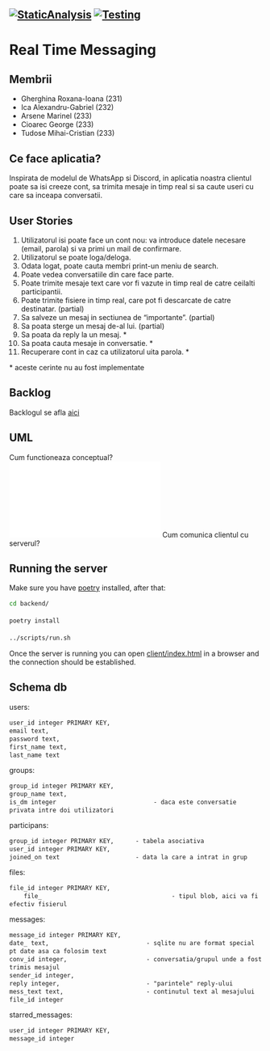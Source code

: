 [![StaticAnalysis](https://github.com/AlexandruIca/MDS/actions/workflows/StaticAnalysis.yml/badge.svg)](https://github.com/AlexandruIca/MDS/actions/workflows/StaticAnalysis.yml)
[![Testing](https://github.com/AlexandruIca/MDS/actions/workflows/Testing.yml/badge.svg)](https://github.com/AlexandruIca/MDS/actions/workflows/Testing.yml)
---
# Real Time Messaging

## Membrii
* Gherghina Roxana-Ioana (231)
* Ica Alexandru-Gabriel (232)
* Arsene Marinel (233)
* Cioarec George (233)
* Tudose Mihai-Cristian (233)


## Ce face aplicatia?
Inspirata de modelul de WhatsApp si Discord, in aplicatia noastra clientul poate sa isi creeze cont, sa trimita mesaje in timp real si sa caute useri cu care sa inceapa conversatii. 

## User Stories

1. Utilizatorul isi poate face un cont nou: va introduce datele necesare (email, parola) si va primi un mail de confirmare.
2. Utilizatorul se poate loga/deloga.
3. Odata logat, poate cauta membri print-un meniu de search.
4. Poate vedea conversatiile din care face parte.
5. Poate trimite mesaje text care vor fi vazute in timp real de catre ceilalti participantii.
6. Poate trimite fisiere in timp real, care pot fi descarcate de catre destinatar. (partial)
7. Sa salveze un mesaj in sectiunea de “importante”. (partial)
8. Sa poata sterge un mesaj de-al lui. (partial)
9. Sa poata da reply la un mesaj. *
10. Sa poata cauta mesaje in conversatie. *
11. Recuperare cont in caz ca utilizatorul uita parola. *

\* aceste cerinte nu au fost implementate


## Backlog

Backlogul se afla [aici](https://github.com/AlexandruIca/MDS/projects/1) 

## UML

Cum functioneaza conceptual?
![Diagrama aici](./media/UML_MDS.pdf)
Cum comunica clientul cu serverul?

## Running the server

Make sure you have [poetry](https://python-poetry.org/) installed, after that:
```sh
cd backend/

poetry install

../scripts/run.sh
```
Once the server is running you can open [client/index.html](client/index.html) in a browser and the connection should
be established.


## Schema db
users:

	user_id integer PRIMARY KEY,
	email text,
	password text,
	first_name text,
	last_name text

groups: 

	group_id integer PRIMARY KEY,
	group_name text,
	is_dm integer                           - daca este conversatie privata intre doi utilizatori


participans:

	group_id integer PRIMARY KEY,      - tabela asociativa
	user_id integer PRIMARY KEY,
	joined_on text                     - data la care a intrat in grup

files: 

	file_id integer PRIMARY KEY,
        file_                                    - tipul blob, aici va fi efectiv fisierul 

messages:

	message_id integer PRIMARY KEY,
	date_ text,                           - sqlite nu are format special pt date asa ca folosim text
	conv_id integer,                      - conversatia/grupul unde a fost trimis mesajul
	sender_id integer,
	reply integer,                        - "parintele" reply-ului
	mess_text text,                       - continutul text al mesajului
	file_id integer

starred_messages:

	user_id integer PRIMARY KEY,
	message_id integer

